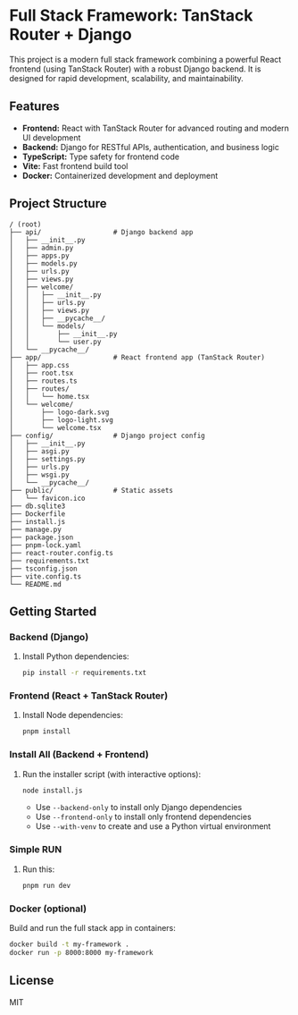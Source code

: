 # Full Stack Framework: TanStack Router + Django

This project is a modern full stack framework combining a powerful React frontend (using TanStack Router) with a robust Django backend. It is designed for rapid development, scalability, and maintainability.

## Features

- **Frontend:** React with TanStack Router for advanced routing and modern UI development
- **Backend:** Django for RESTful APIs, authentication, and business logic
- **TypeScript:** Type safety for frontend code
- **Vite:** Fast frontend build tool
- **Docker:** Containerized development and deployment

## Project Structure

```
/ (root)
├── api/                  # Django backend app
│   ├── __init__.py
│   ├── admin.py
│   ├── apps.py
│   ├── models.py
│   ├── urls.py
│   ├── views.py
│   ├── welcome/
│   │   ├── __init__.py
│   │   ├── urls.py
│   │   ├── views.py
│   │   ├── __pycache__/
│   │   └── models/
│   │       ├── __init__.py
│   │       └── user.py
│   └── __pycache__/
├── app/                  # React frontend app (TanStack Router)
│   ├── app.css
│   ├── root.tsx
│   ├── routes.ts
│   ├── routes/
│   │   └── home.tsx
│   └── welcome/
│       ├── logo-dark.svg
│       ├── logo-light.svg
│       └── welcome.tsx
├── config/               # Django project config
│   ├── __init__.py
│   ├── asgi.py
│   ├── settings.py
│   ├── urls.py
│   ├── wsgi.py
│   └── __pycache__/
├── public/               # Static assets
│   └── favicon.ico
├── db.sqlite3
├── Dockerfile
├── install.js
├── manage.py
├── package.json
├── pnpm-lock.yaml
├── react-router.config.ts
├── requirements.txt
├── tsconfig.json
├── vite.config.ts
└── README.md
```

## Getting Started

### Backend (Django)

1. Install Python dependencies:
   ```sh
   pip install -r requirements.txt
   ```

### Frontend (React + TanStack Router)

1. Install Node dependencies:
   ```sh
   pnpm install
   ```

### Install All (Backend + Frontend)

1. Run the installer script (with interactive options):
   ```sh
   node install.js
   ```
   - Use `--backend-only` to install only Django dependencies
   - Use `--frontend-only` to install only frontend dependencies
   - Use `--with-venv` to create and use a Python virtual environment

### Simple RUN

1. Run this:
   ```sh
   pnpm run dev
   ```

### Docker (optional)

Build and run the full stack app in containers:

```sh
docker build -t my-framework .
docker run -p 8000:8000 my-framework
```

## License

MIT
